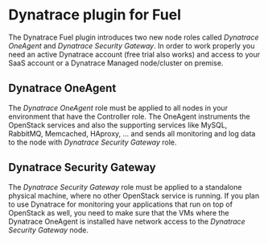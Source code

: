 Dynatrace plugin for Fuel
============

The Dynatrace Fuel plugin introduces two new node roles called *Dynatrace
OneAgent* and *Dynatrace Security Gateway*. In order to work properly you need
an active Dynatrace account (free trial also works) and access to your SaaS
account or a Dynatrace Managed node/cluster on premise.

Dynatrace OneAgent
-------------
The *Dynatrace OneAgent* role must be applied to all nodes
in your environment that have the Controller role. The OneAgent instruments the
OpenStack services and also the supporting services like MySQL, RabbitMQ,
Memcached, HAproxy, ... and sends all monitoring and log data to the node with
*Dynatrace Security Gateway* role.

Dynatrace Security Gateway
-------------
The *Dynatrace Security Gateway* role must be
applied to a standalone physical machine, where no other OpenStack service is
running. If you plan to use Dynatrace for monitoring your applications that run
on top of OpenStack as well, you need to make sure that the VMs where the
Dynatrace OneAgent is installed have network access to the *Dynatrace Security
Gateway* node.
